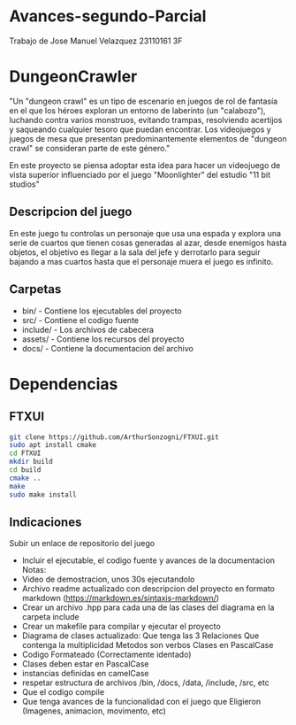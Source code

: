 # Avances-segundo-Parcial
Trabajo de Jose Manuel Velazquez 23110161 3F

# DungeonCrawler
"Un "dungeon crawl" es un tipo de escenario en juegos de rol de fantasía 
en el que los héroes exploran un entorno de laberinto (un "calabozo"), 
luchando contra varios monstruos, evitando trampas, resolviendo acertijos y saqueando cualquier tesoro que puedan encontrar. 
Los videojuegos y juegos de mesa que presentan predominantemente elementos de "dungeon crawl" se consideran parte de este género."

En este proyecto se piensa adoptar esta idea para hacer un videojuego de vista superior influenciado por el juego "Moonlighter" del estudio "11 bit studios"

## Descripcion del juego
En este juego tu controlas un personaje que usa una espada y explora una serie de cuartos que tienen cosas generadas al azar, desde enemigos hasta objetos, el objetivo es llegar a la sala del jefe y derrotarlo para seguir bajando a mas cuartos hasta que el personaje muera el juego es infinito.



## Carpetas
- bin/ - Contiene los ejecutables del proyecto 
- src/ - Contiene el codigo fuente 
- include/ - Los archivos de cabecera 
- assets/ - Contiene los recursos del proyecto 
- docs/ - Contiene la documentacion del archivo 

# Dependencias

## FTXUI
```Bash
git clone https://github.com/ArthurSonzogni/FTXUI.git
sudo apt install cmake
cd FTXUI
mkdir build
cd build
cmake ..
make
sudo make install
```


## Indicaciones
Subir un enlace de repositorio del juego
- Incluir el ejecutable, el codigo fuente y avances de la documentacion
Notas:
- Video de demostracion, unos 30s ejecutandolo
- Archivo readme actualizado con descripcion del proyecto en formato markdown (https://markdown.es/sintaxis-markdown/)
- Crear un archivo .hpp para cada una de las clases del diagrama en la carpeta include
- Crear un makefile para compilar y ejecutar el proyecto
- Diagrama de clases actualizado:
Que tenga las 3 Relaciones
Que contenga la multiplicidad
Metodos son verbos
Clases en PascalCase
- Codigo Formateado (Correctamente identado)
- Clases deben estar en PascalCase
- instancias definidas en camelCase
- respetar estructura de archivos /bin, /docs, /data, /include, /src, etc
- Que el codigo compile
- Que tenga avances de la funcionalidad con el juego que Eligieron (Imagenes, animacion, movimento, etc)
